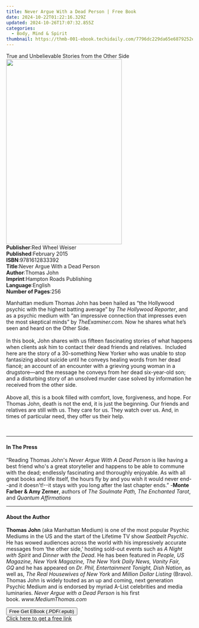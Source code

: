 ```yaml
---
title: Never Argue With a Dead Person | Free Book
date: 2024-10-22T01:22:16.329Z
updated: 2024-10-26T17:07:32.855Z
categories:
  - Body, Mind & Spirit
thumbnail: https://thmb-001-ebook.techidaily.com/7796dc229da65e6879252e6d580c10c3bcc609c9fb697236feafc77e5c3e70b7.jpg
---
```

<main id="book-container">
  <div class="flex flex-col">
    <div class="book-brief flex-1 py-6 px-4 sm:p-6 md:py-10 md:px-8">
      <!-- brief-->
      <div class="book-brief-main">
        True and Unbelievable Stories from the Other Side
      </div>
    </div>
    <div
      class="book-meta-info flex-1 grid gap-4 col-start-1 col-end-3 row-start-1 sm:mb-6 sm:grid-cols-4 lg:gap-6 lg:col-start-2 lg:row-end-6 lg:row-span-6 lg:mb-0"
    >
      <div
        class="book-meta-info-left place-content-center mt-4 p-4 text-sm leading-6 col-start-2 col-span-2 dark:text-slate-400"
      >
        <img
          class="w-full h-500 object-cover rounded-lg sm:h-255 sm:col-span-2 lg:col-span-full"
          src="https://img-001-ebook.techidaily.com/045984445424c68febb8178e249654dc0803b1e68d973c3d7467141d2f3715eb.jpg"
          alt=""
          width="312"
          height="500"
        />
      </div>
      <div
        class="book-meta-info-right mt-2 col-start-1 row-start-2 col-span-3 self-center"
      >
        <!-- meta data  -->
        <div class="flex flex-col px-4 md:px-8">
          <div class="flex-1">
            <strong>Publisher</strong>:<span class="px-2"
              >Red Wheel Weiser</span
            >
          </div>
          <div class="flex-1">
            <strong>Published</strong>:<span class="px-2">February 2015</span>
          </div>
          <div class="flex-1">
            <strong>ISBN</strong>:<span class="px-2">9781612833392</span>
          </div>
          <div class="flex-1">
            <strong>Title</strong>:<span class="px-2"
              >Never Argue With a Dead Person</span
            >
          </div>
          <div class="flex-1">
            <strong>Author</strong>:<span class="px-2">Thomas John</span>
          </div>
          <div class="flex-1">
            <strong>Imprint</strong>:<span class="px-2"
              >Hampton Roads Publishing</span
            >
          </div>
          <div class="flex-1">
            <strong>Language</strong>:<span class="px-2">English</span>
          </div>
          <div class="flex-1">
            <strong>Number of Pages</strong>:<span class="px-2">256</span>
          </div>
        </div>
      </div>
    </div>
    <div class="book-description flex-1 py-6 px-4 sm:p-6 md:py-10 md:px-8">
      <div class="book-description-main">
        <div accordion-content="" id="description">
          <p>
            Manhattan medium Thomas John has been hailed as “the Hollywood
            psychic with the highest batting average” by
            <i>The Hollywood Reporter</i>, and as a psychic medium with “an
            impressive connection that impresses even the most skeptical minds”
            by <i>TheExaminer.com.&nbsp;</i>Now he shares what he’s seen and
            heard on the Other Side.<br />
            &nbsp;<br />
            In this book, John shares with us fifteen fascinating stories of
            what happens when clients ask him to contact their dead friends and
            relatives. &nbsp;Included here are the story of a 30-something New
            Yorker who was unable to stop fantasizing about suicide until he
            conveys healing words from her dead fiancé; an account of an
            encounter with a grieving young woman in a drugstore—and the message
            he conveys from her dead six-year-old son; and a disturbing story of
            an unsolved murder case solved by information he received from the
            other side.<br />
            &nbsp;<br />
            Above all, this is a book filled with comfort, love, forgiveness,
            and hope. For Thomas John, death is not the end, it is just the
            beginning. Our friends and relatives are still with us. They care
            for us. They watch over us. And, in times of particular need, they
            offer us their help.
          </p>
          <br />
        </div>
        <div class="accordion-fader"></div>
      </div>
    </div>
    <div class="book-excerpts flex-1 py-6 px-4 sm:p-6 md:py-10 md:px-8">
      <!-- excerpts-->
      <div class="book-excerpts-main">
        <hr />
        <h4 class="placeholder placeholder-heading">
          <span>In The Press</span>
        </h4>
        <p></p>
        <p>
          “Reading Thomas John's&nbsp;<i>Never Argue With A Dead Person</i
          >&nbsp;is like having a best friend who's a great storyteller and
          happens to be able to commune with the dead; endlessly fascinating and
          thoroughly enjoyable. As with all great books and life itself, the
          hours fly by and you wish it would never end--and it doesn't!--it
          stays with you long after the last chapter ends.” -<b
            >Monte Farber &amp; Amy Zerner</b
          >, authors of&nbsp;<i>The Soulmate Path, The Enchanted Tarot</i>,
          and&nbsp;<i>Quantum Affirmations</i>
        </p>
        <p></p>
      </div>
    </div>
    <div class="book-about-author flex-1 py-6 px-4 sm:p-6 md:py-10 md:px-8">
      <!-- about author-->
      <div class="book-main-author-main">
        <hr />
        <h4 class="placeholder placeholder-heading">
          <span>About the Author</span>
        </h4>
        <p></p>
        <p>
          <b>Thomas John</b>&nbsp;(aka Manhattan Medium) is one of the most
          popular Psychic Mediums in the US and the start of the Lifetime TV
          show&nbsp;<i>Seatbelt Psychic</i>. He has wowed audiences across the
          world with his impressively accurate messages from ‘the other side,’
          hosting sold-out events such as&nbsp;<i>A Night with Spirit</i
          >&nbsp;and&nbsp;<i>Dinner with the Dead</i>. He has been featured
          in&nbsp;<i
            >People, US Magazine, New York Magazine, The New York Daily News,
            Vanity Fair, GQ</i
          >&nbsp;and he has appeared on&nbsp;<i
            >Dr. Phil, Entertainment Tonight, Dish Nation</i
          >, as well as,&nbsp;<i>The Real Housewives of New York</i
          >&nbsp;and&nbsp;<i>Million Dollar Listing</i>&nbsp;(Bravo). Thomas
          John is widely touted as an up and coming, next generation Psychic
          Medium and is endorsed by myriad A-List celebrities and media
          luminaries.&nbsp;<i>Never Argue with a Dead Person</i>&nbsp;is his
          first book.&nbsp;<i>www.MediumThomas.com</i>
        </p>
        <p></p>
      </div>
    </div>
    <div class="book-free-get flex-1 py-6 px-4 sm:p-6 md:py-10 md:px-8">
      <button
        id="btn-free-get"
        class="bg-blue-500 hover:bg-blue-700 text-white font-bold py-2 px-4 rounded"
      >
        Free Get EBook (.PDF/.epub)
      </button>
      <div id="countdown-display" class="px-2 text-lg mt-2"></div>
      <a
        id="free-link"
        class="hidden bg-blue-500 hover:bg-blue-700 text-white font-bold py-2 px-4 rounded"
        href="https://www.ebooks.com/en-us/book/1911512/never-argue-with-a-dead-person/thomas-john/"
        target="_blank"
        >Click here to get a free link</a
      >
    </div>
    <script>
      let countdownTime = 0;
      let countdownInterval = null;
      document
        .getElementById('btn-free-get')
        .addEventListener('click', startCountdown);
      function startCountdown() {
        countdownTime = new Date().getTime() + 60000 * 3;
        countdownInterval = setInterval(updateCountdown, 1000);
        document.getElementById('btn-free-get').disabled = true;
        document
          .getElementById('btn-free-get')
          .classList.add('bg-gray-500', 'cursor-not-allowed');
      }
      function updateCountdown() {
        let currentTime = new Date().getTime();
        let timeLeft = countdownTime - currentTime;
        let secondsLeft = Math.floor(timeLeft / 1000);
        document.getElementById('countdown-display').innerHTML =
          `Remaining time: ${secondsLeft} seconds.`;
        if (secondsLeft <= 0) {
          clearInterval(countdownInterval);
          document.getElementById('btn-free-get').classList.add('hidden');
          document.getElementById('free-link').classList.remove('hidden');
          document.getElementById('countdown-display').innerHTML = '';
        }
      }
    </script>
  </div>
</main>

<ins class="adsbygoogle"
      style="display:block"
      data-ad-client="ca-pub-7571918770474297"
      data-ad-slot="8358498916"
      data-ad-format="auto"
      data-full-width-responsive="true"></ins>
    